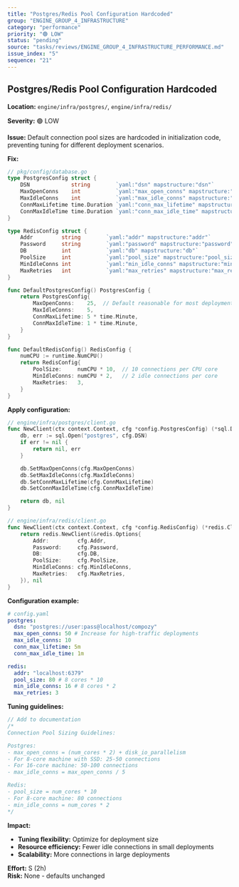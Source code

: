 ```yaml
---
title: "Postgres/Redis Pool Configuration Hardcoded"
group: "ENGINE_GROUP_4_INFRASTRUCTURE"
category: "performance"
priority: "🟢 LOW"
status: "pending"
source: "tasks/reviews/ENGINE_GROUP_4_INFRASTRUCTURE_PERFORMANCE.md"
issue_index: "5"
sequence: "21"
---
```


## Postgres/Redis Pool Configuration Hardcoded

**Location:** `engine/infra/postgres/`, `engine/infra/redis/`

**Severity:** 🟢 LOW

**Issue:**
Default connection pool sizes are hardcoded in initialization code, preventing tuning for different deployment scenarios.

**Fix:**

```go
// pkg/config/database.go
type PostgresConfig struct {
    DSN             string        `yaml:"dsn" mapstructure:"dsn"`
    MaxOpenConns    int           `yaml:"max_open_conns" mapstructure:"max_open_conns"`
    MaxIdleConns    int           `yaml:"max_idle_conns" mapstructure:"max_idle_conns"`
    ConnMaxLifetime time.Duration `yaml:"conn_max_lifetime" mapstructure:"conn_max_lifetime"`
    ConnMaxIdleTime time.Duration `yaml:"conn_max_idle_time" mapstructure:"conn_max_idle_time"`
}

type RedisConfig struct {
    Addr         string        `yaml:"addr" mapstructure:"addr"`
    Password     string        `yaml:"password" mapstructure:"password"`
    DB           int           `yaml:"db" mapstructure:"db"`
    PoolSize     int           `yaml:"pool_size" mapstructure:"pool_size"`
    MinIdleConns int           `yaml:"min_idle_conns" mapstructure:"min_idle_conns"`
    MaxRetries   int           `yaml:"max_retries" mapstructure:"max_retries"`
}

func DefaultPostgresConfig() PostgresConfig {
    return PostgresConfig{
        MaxOpenConns:    25,  // Default reasonable for most deployments
        MaxIdleConns:    5,
        ConnMaxLifetime: 5 * time.Minute,
        ConnMaxIdleTime: 1 * time.Minute,
    }
}

func DefaultRedisConfig() RedisConfig {
    numCPU := runtime.NumCPU()
    return RedisConfig{
        PoolSize:     numCPU * 10,  // 10 connections per CPU core
        MinIdleConns: numCPU * 2,   // 2 idle connections per core
        MaxRetries:   3,
    }
}
```

**Apply configuration:**

```go
// engine/infra/postgres/client.go
func NewClient(ctx context.Context, cfg *config.PostgresConfig) (*sql.DB, error) {
    db, err := sql.Open("postgres", cfg.DSN)
    if err != nil {
        return nil, err
    }

    db.SetMaxOpenConns(cfg.MaxOpenConns)
    db.SetMaxIdleConns(cfg.MaxIdleConns)
    db.SetConnMaxLifetime(cfg.ConnMaxLifetime)
    db.SetConnMaxIdleTime(cfg.ConnMaxIdleTime)

    return db, nil
}

// engine/infra/redis/client.go
func NewClient(ctx context.Context, cfg *config.RedisConfig) (*redis.Client, error) {
    return redis.NewClient(&redis.Options{
        Addr:         cfg.Addr,
        Password:     cfg.Password,
        DB:           cfg.DB,
        PoolSize:     cfg.PoolSize,
        MinIdleConns: cfg.MinIdleConns,
        MaxRetries:   cfg.MaxRetries,
    }), nil
}
```

**Configuration example:**

```yaml
# config.yaml
postgres:
  dsn: "postgres://user:pass@localhost/compozy"
  max_open_conns: 50 # Increase for high-traffic deployments
  max_idle_conns: 10
  conn_max_lifetime: 5m
  conn_max_idle_time: 1m

redis:
  addr: "localhost:6379"
  pool_size: 80 # 8 cores * 10
  min_idle_conns: 16 # 8 cores * 2
  max_retries: 3
```

**Tuning guidelines:**

```go
// Add to documentation
/*
Connection Pool Sizing Guidelines:

Postgres:
- max_open_conns = (num_cores * 2) + disk_io_parallelism
- For 8-core machine with SSD: 25-50 connections
- For 16-core machine: 50-100 connections
- max_idle_conns = max_open_conns / 5

Redis:
- pool_size = num_cores * 10
- For 8-core machine: 80 connections
- min_idle_conns = num_cores * 2
*/
```

**Impact:**

- **Tuning flexibility:** Optimize for deployment size
- **Resource efficiency:** Fewer idle connections in small deployments
- **Scalability:** More connections in large deployments

**Effort:** S (2h)  
**Risk:** None - defaults unchanged
